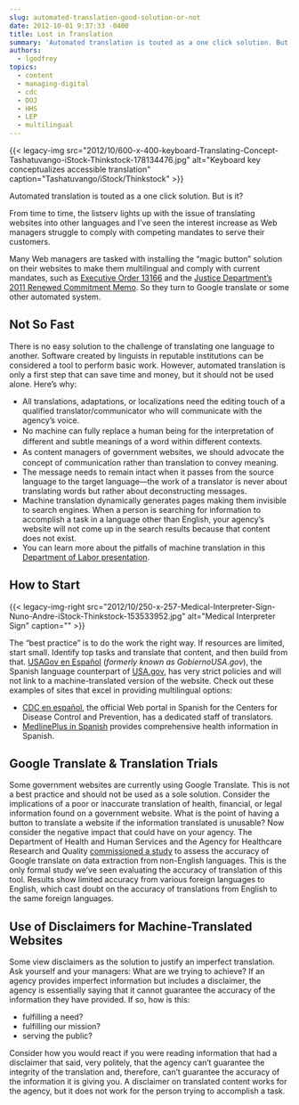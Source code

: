 ```yaml
---
slug: automated-translation-good-solution-or-not
date: 2012-10-01 9:37:33 -0400
title: Lost in Translation
summary: 'Automated translation is touted as a one click solution. But is it? From time to time, the listserv lights up with the issue of translating websites into other languages and I&#8217;ve seen the interest increase as Web managers struggle to comply with competing mandates to serve their customers. Many Web managers are tasked with installing'
authors:
  - lgodfrey
topics:
  - content
  - managing-digital
  - cdc
  - DOJ
  - HHS
  - LEP
  - multilingual
---
```


{{< legacy-img src="2012/10/600-x-400-keyboard-Translating-Concept-Tashatuvango-iStock-Thinkstock-178134476.jpg" alt="Keyboard key conceptualizes accessible translation" caption="Tashatuvango/iStock/Thinkstock" >}} 

Automated translation is touted as a one click solution. But is it?

From time to time, the listserv lights up with the issue of translating websites into other languages and I&#8217;ve seen the interest increase as Web managers struggle to comply with competing mandates to serve their customers.

Many Web managers are tasked with installing the “magic button” solution on their websites to make them multilingual and comply with current mandates, such as [Executive Order 13166](http://www.gpo.gov/fdsys/pkg/FR-2000-08-16/pdf/00-20938.pdf) and the [Justice Department&#8217;s 2011 Renewed Commitment Memo](http://www.justice.gov/crt/lep/13166/AG_021711_EO_13166_Memo_to_Agencies_with_Supplement.pdf). So they turn to Google translate or some other automated system.

## Not So Fast

There is no easy solution to the challenge of translating one language to another. Software created by linguists in reputable institutions can be considered a tool to perform basic work. However, automated translation is only a first step that can save time and money, but it should not be used alone. Here&#8217;s why:

  * All translations, adaptations, or localizations need the editing touch of a qualified translator/communicator who will communicate with the agency&#8217;s voice.
  * <span style="line-height: 1.5em;">No machine can fully replace a human being for the interpretation of different and subtle meanings of a word within different contexts.</span>
  * <span style="line-height: 1.5em;">As content managers of government websites, we should advocate the concept of communication rather than translation to convey meaning.</span>
  * The message needs to remain intact when it passes from the source language to the target language—the work of a translator is never about translating words but rather about deconstructing messages.
  * Machine translation dynamically generates pages making them invisible to search engines. When a person is searching for information to accomplish a task in a language other than English, your agency&#8217;s website will not come up in the search results because that content does not exist.
  * You can learn more about the pitfalls of machine translation in this [Department of Labor presentation](http://www.dol.gov/oasam/programs/crc/062414Machine_TranslationWebinar.pdf).

## How to Start 

{{< legacy-img-right src="2012/10/250-x-257-Medical-Interpreter-Sign-Nuno-Andre-iStock-Thinkstock-153533952.jpg" alt="Medical Interpreter Sign" caption="" >}} 

The &#8220;best practice” is to do the work the right way. If resources are limited, start small. Identify top tasks and translate that content, and then build from that. [USAGov en Espa&#241;ol](https://www.usa.gov/espanol/) (_formerly known as GobiernoUSA.gov_), the Spanish language counterpart of [USA.gov](http://www.usa.gov/index.shtml), has very strict policies and will not link to a machine-translated version of the website. Check out these examples of sites that excel in providing multilingual options:

  * [CDC en español](http://www.cdc.gov/spanish/), the official Web portal in Spanish for the Centers for Disease Control and Prevention, has a dedicated staff of translators.
  * [MedlinePlus in Spanish](http://www.nlm.nih.gov/medlineplus/spanish/) provides comprehensive health information in Spanish.

## Google Translate & Translation Trials

Some government websites are currently using Google Translate. This is not a best practice and should not be used as a sole solution. Consider the implications of a poor or inaccurate translation of health, financial, or legal information found on a government website. What is the point of having a button to translate a website if the information translated is unusable? Now consider the negative impact that could have on your agency. The Department of Health and Human Services and the Agency for Healthcare Research and Quality [commissioned a study](http://www.ncbi.nlm.nih.gov/books/NBK95238/) to assess the accuracy of Google translate on data extraction from non-English languages. This is the only formal study we’ve seen evaluating the accuracy of translation of this tool. Results show limited accuracy from various foreign languages to English, which cast doubt on the accuracy of translations from English to the same foreign languages.

## Use of Disclaimers for Machine-Translated Websites

Some view disclaimers as the solution to justify an imperfect translation. Ask yourself and your managers: What are we trying to achieve? If an agency provides imperfect information but includes a disclaimer, the agency is essentially saying that it cannot guarantee the accuracy of the information they have provided. If so, how is this:

  * fulfilling a need?
  * fulfilling our mission?
  * serving the public?

Consider how you would react if you were reading information that had a disclaimer that said, very politely, that the agency can’t guarantee the integrity of the translation and, therefore, can’t guarantee the accuracy of the information it is giving you. A disclaimer on translated content works for the agency, but it does not work for the person trying to accomplish a task.
